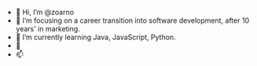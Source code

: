 - 👋 Hi, I’m @zoarno
- 👀 I’m focusing on a career transition into software development, after 10 years' in marketing. 
- 🌱 I’m currently learning Java, JavaScript, Python.
- 💞️ 
- 📫 

<!---
zoarno/zoarno is a ✨ special ✨ repository because its `README.md` (this file) appears on your GitHub profile.
You can click the Preview link to take a look at your changes.
--->
